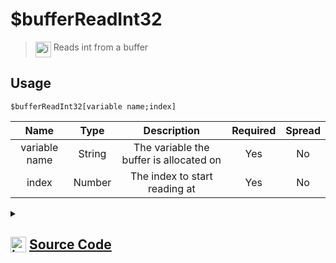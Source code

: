 # $bufferReadInt32
> <img align="top" src="https://upload.wikimedia.org/wikipedia/commons/thumb/e/e4/Infobox_info_icon.svg/160px-Infobox_info_icon.svg.png?20150409153300" alt="image" width="25" height="auto"> Reads int from a buffer
## Usage
```
$bufferReadInt32[variable name;index]
```
| Name | Type | Description | Required | Spread
| :---: | :---: | :---: | :---: | :---: |
variable name | String | The variable the buffer is allocated on | Yes | No
index | Number | The index to start reading at | Yes | No
<details>
<summary>
    
## <img align="top" src="https://cdn4.iconfinder.com/data/icons/iconsimple-logotypes/512/github-512.png" alt="image" width="25" height="auto">  [Source Code](https://github.com/tryforge/ForgeScript-V2/blob/main/src/native/bufferReadInt32.ts)
    
</summary>
    
```ts
import { ArgType, NativeFunction, Return } from "../structures"

export default new NativeFunction({
    name: "$bufferReadInt32",
    version: "1.2.0",
    description: "Reads int from a buffer",
    unwrap: true,
    brackets: true,
    args: [
        {
            name: "variable name",
            description: "The variable the buffer is allocated on",
            type: ArgType.String,
            required: true,
            rest: false
        },
        {
            name: "index",
            description: "The index to start reading at",
            required: true,
            type: ArgType.Number,
            rest: false
        }
    ],
    execute(ctx, [ name, begin ]) {
        return Return.success(void ctx.getEnvironmentInstance(Buffer, name)?.readInt32LE(begin))
    },
})
```
    
</details>
